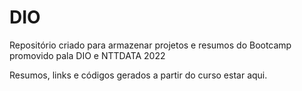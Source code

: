# DIO
Repositório criado para armazenar projetos e resumos do Bootcamp promovido pala DIO e NTTDATA 2022

Resumos, links e códigos gerados a partir do curso estar aqui.
